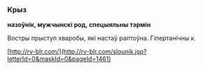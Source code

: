### Крыз
**назоўнік, мужчынскі род, спецыяльны тэрмін**

Востры прыступ хваробы, які настаў раптоўна. Гіпертанічны к.

<a rel="author">[http://rv-blr.com/](http://rv-blr.com/slounik.jsp?letterId=0&maskId=0&pageId=1461)</a>
